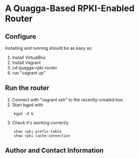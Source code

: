 # A Quagga-Based RPKI-Enabled Router

## Configure

Installing and running should be as easy as:

1. Install VirtualBox
2. Install Vagrant
3. cd quagga-rpki-router
4. run "vagrant up"

## Run the router

1. Connect with "vagrant ssh" to the recently-created box
2. Start bgpd with
```
	bgpd -d &
```
3. Check it's working correctly
```
	show rpki prefix-table
	show rpki cache-connection
```

## Author and Contact Information
